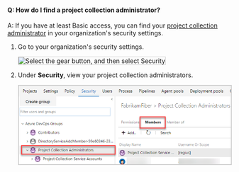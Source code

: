#### Q:	How do I find a project collection administrator?

A: If you have at least Basic access, you can find your [project collection administrator](/azure/devops/organizations/security/set-project-collection-level-permissions) in your organization's security settings.

1.	Go to your organization's security settings. 

	<img alt="Select the gear button, and then select Security" src="./_img/organization-settings-new-ui.png" style="border: 1px solid #CCCCCC" />

1.	Under **Security**, view your project collection administrators.

	<img alt="Go to Project Collection Administrators and then select Members" src="./_img/collection-manage-security-groups-new-ui.png" style="border: 1px solid #CCCCCC" />
